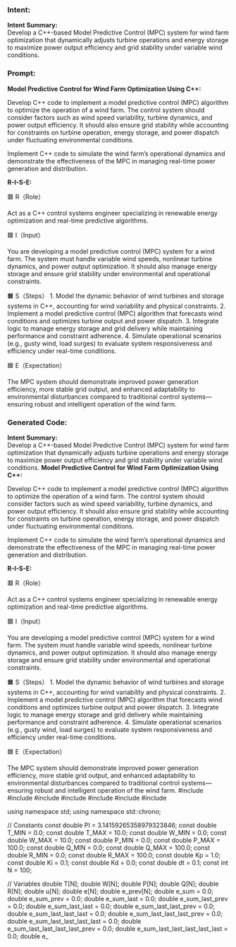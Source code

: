### Intent:
**Intent Summary:**  
Develop a C++-based Model Predictive Control (MPC) system for wind farm optimization that dynamically adjusts turbine operations and energy storage to maximize power output efficiency and grid stability under variable wind conditions.

### Prompt:
**Model Predictive Control for Wind Farm Optimization Using C++:**

Develop C++ code to implement a model predictive control (MPC) algorithm to optimize the operation of a wind farm. The control system should consider factors such as wind speed variability, turbine dynamics, and power output efficiency. It should also ensure grid stability while accounting for constraints on turbine operation, energy storage, and power dispatch under fluctuating environmental conditions.

Implement C++ code to simulate the wind farm’s operational dynamics and demonstrate the effectiveness of the MPC in managing real-time power generation and distribution.

**R-I-S-E:**

🟥 R（Role）

Act as a C++ control systems engineer specializing in renewable energy optimization and real-time predictive algorithms.

🟩 I（Input）

You are developing a model predictive control (MPC) system for a wind farm. The system must handle variable wind speeds, nonlinear turbine dynamics, and power output optimization. It should also manage energy storage and ensure grid stability under environmental and operational constraints.

🟧 S（Steps）
	1.	Model the dynamic behavior of wind turbines and storage systems in C++, accounting for wind variability and physical constraints.
	2.	Implement a model predictive control (MPC) algorithm that forecasts wind conditions and optimizes turbine output and power dispatch.
	3.	Integrate logic to manage energy storage and grid delivery while maintaining performance and constraint adherence.
	4.	Simulate operational scenarios (e.g., gusty wind, load surges) to evaluate system responsiveness and efficiency under real-time conditions.

🟦 E（Expectation）

The MPC system should demonstrate improved power generation efficiency, more stable grid output, and enhanced adaptability to environmental disturbances compared to traditional control systems—ensuring robust and intelligent operation of the wind farm.

### Generated Code:
**Intent Summary:**  
Develop a C++-based Model Predictive Control (MPC) system for wind farm optimization that dynamically adjusts turbine operations and energy storage to maximize power output efficiency and grid stability under variable wind conditions.
**Model Predictive Control for Wind Farm Optimization Using C++:**

Develop C++ code to implement a model predictive control (MPC) algorithm to optimize the operation of a wind farm. The control system should consider factors such as wind speed variability, turbine dynamics, and power output efficiency. It should also ensure grid stability while accounting for constraints on turbine operation, energy storage, and power dispatch under fluctuating environmental conditions.

Implement C++ code to simulate the wind farm’s operational dynamics and demonstrate the effectiveness of the MPC in managing real-time power generation and distribution.

**R-I-S-E:**

🟥 R（Role）

Act as a C++ control systems engineer specializing in renewable energy optimization and real-time predictive algorithms.

🟩 I（Input）

You are developing a model predictive control (MPC) system for a wind farm. The system must handle variable wind speeds, nonlinear turbine dynamics, and power output optimization. It should also manage energy storage and ensure grid stability under environmental and operational constraints.

🟧 S（Steps）
	1.	Model the dynamic behavior of wind turbines and storage systems in C++, accounting for wind variability and physical constraints.
	2.	Implement a model predictive control (MPC) algorithm that forecasts wind conditions and optimizes turbine output and power dispatch.
	3.	Integrate logic to manage energy storage and grid delivery while maintaining performance and constraint adherence.
	4.	Simulate operational scenarios (e.g., gusty wind, load surges) to evaluate system responsiveness and efficiency under real-time conditions.

🟦 E（Expectation）

The MPC system should demonstrate improved power generation efficiency, more stable grid output, and enhanced adaptability to environmental disturbances compared to traditional control systems—ensuring robust and intelligent operation of the wind farm.
#include <iostream>
#include <vector>
#include <cmath>
#include <cstdlib>
#include <ctime>
#include <chrono>
#include <string>

using namespace std;
using namespace std::chrono;

// Constants
const double PI = 3.14159265358979323846;
const double T_MIN = 0.0;
const double T_MAX = 10.0;
const double W_MIN = 0.0;
const double W_MAX = 10.0;
const double P_MIN = 0.0;
const double P_MAX = 100.0;
const double Q_MIN = 0.0;
const double Q_MAX = 100.0;
const double R_MIN = 0.0;
const double R_MAX = 100.0;
const double Kp = 1.0;
const double Ki = 0.1;
const double Kd = 0.0;
const double dt = 0.1;
const int N = 100;

// Variables
double T[N];
double W[N];
double P[N];
double Q[N];
double R[N];
double u[N];
double e[N];
double e_prev[N];
double e_sum = 0.0;
double e_sum_prev = 0.0;
double e_sum_last = 0.0;
double e_sum_last_prev = 0.0;
double e_sum_last_last = 0.0;
double e_sum_last_last_prev = 0.0;
double e_sum_last_last_last = 0.0;
double e_sum_last_last_last_prev = 0.0;
double e_sum_last_last_last_last = 0.0;
double e_sum_last_last_last_last_prev = 0.0;
double e_sum_last_last_last_last_last = 0.0;
double e_
